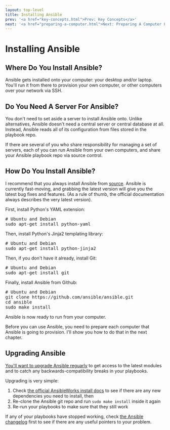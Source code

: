 ```yaml
---
layout: top-level
title: Installing Ansible
prev: '<a href="key-concepts.html">Prev: Key Concepts</a>'
next: '<a href="preparing-a-computer.html">Next: Preparing A Computer For Ansible</a>'
---
```


# Installing Ansible

## Where Do You Install Ansible?

Ansible gets installed onto your computer: your desktop and/or laptop.  You'll run it from there to provision your own computer, or other computers over your network via SSH.

## Do You Need A Server For Ansible?

You don't need to set aside a server to install Ansible onto.  Unlike alternatives, Ansible doesn't need a central server or central database at all.  Instead, Ansible reads all of its configuration from files stored in the playbook repo.

If there are several of you who share responsibility for managing a set of servers, each of you can run Ansible from your own computers, and share your Ansible playbook repo via source control.

## How Do You Install Ansible?

I recommend that you always install Ansible from [source](https://github.com/ansible/ansible).  Ansible is currently fast-moving, and grabbing the latest version will give you the latest bug fixes and features.  (As a rule of thumb, the official documentation always describes the very latest version).

First, install Python's YAML extension:

<pre>
# Ubuntu and Debian
sudo apt-get install python-yaml
</pre>

Then, install Python's Jinja2 templating library:

<pre>
# Ubuntu and Debian
sudo apt-get install python-jinja2
</pre>

Then, if you don't have it already, install Git:

<pre>
# Ubuntu and Debian
sudo apt-get install git
</pre>

Finally, install Ansible from Github:

<pre>
# Ubuntu and Debian
git clone https://github.com/ansible/ansible.git
cd ansible
sudo make install
</pre>

Ansible is now ready to run from your computer.

Before you can use Ansible, you need to prepare each computer that Ansible is going to provision.  I'll show you how to do that in the next chapter.

## Upgrading Ansible

[You'll want to upgrade Ansible reguarly](key-concepts-html#ansible_versioning) to get access to the latest modules and to catch any backwards-compatibility breaks in your playbooks.

Upgrading is very simple:

1. Check [the official AnsibleWorks install docs](http://docs.ansible.com/intro_installation.html) to see if there are any new dependencies you need to install, then
2. Re-clone the Ansible git repo and run `sudo make install` inside it again
3. Re-run your playbooks to make sure that they still work

If any of your playbooks have stopped working, check [the Ansible changelog](https://github.com/ansible/ansible/blob/devel/CHANGELOG.md) first to see if there are any useful pointers to your problem.
